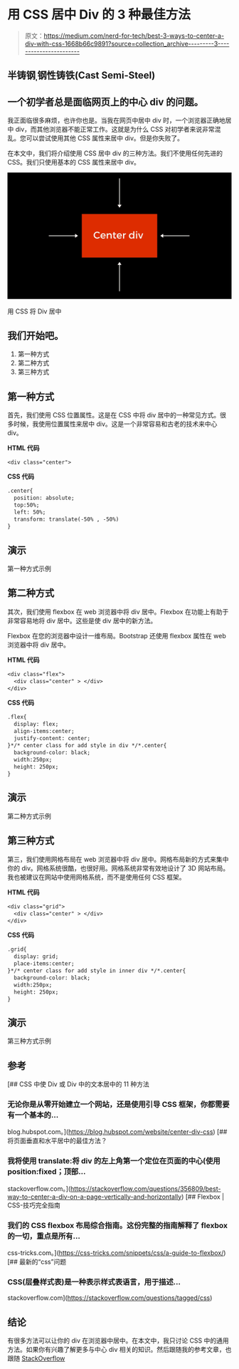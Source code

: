 # 用 CSS 居中 Div 的 3 种最佳方法

> 原文：<https://medium.com/nerd-for-tech/best-3-ways-to-center-a-div-with-css-1668b66c9891?source=collection_archive---------3----------------------->

## 半铸钢ˌ钢性铸铁(Cast Semi-Steel)

## 一个初学者总是面临网页上的中心 div 的问题。

我正面临很多麻烦，也许你也是。当我在网页中居中 div 时，一个浏览器正确地居中 div，而其他浏览器不能正常工作。这就是为什么 CSS 对初学者来说非常混乱。您可以尝试使用其他 CSS 属性来居中 div。但是你失败了。

在本文中，我们将介绍使用 CSS 居中 div 的三种方法。我们不使用任何先进的 CSS。我们只使用基本的 CSS 属性来居中 div。

![](img/4f5f1644d4abfa07c0f977bd4ad6e8a6.png)

用 CSS 将 Div 居中

## 我们开始吧。

1.  第一种方式
2.  第二种方式
3.  第三种方式

## 第一种方式

首先，我们使用 CSS 位置属性。这是在 CSS 中将 div 居中的一种常见方式。很多时候，我使用位置属性来居中 div。这是一个非常容易和古老的技术来中心 div。

**HTML 代码**

```
<div class="center">
```

**CSS 代码**

```
.center{
  position: absolute;
  top:50%;
  left: 50%;
  transform: translate(-50% , -50%)
}
```

## 演示

第一种方式示例

## 第二种方式

其次，我们使用 flexbox 在 web 浏览器中将 div 居中。Flexbox 在功能上有助于非常容易地将 div 居中。这些是使 div 居中的新方法。

Flexbox 在您的浏览器中设计一维布局。Bootstrap 还使用 flexbox 属性在 web 浏览器中将 div 居中。

**HTML 代码**

```
<div class="flex">
  <div class="center" > </div>
</div>
```

**CSS 代码**

```
.flex{
  display: flex;
  align-items:center;
  justify-content: center;
}*/* center class for add style in div */*.center{
  background-color: black;
  width:250px;
  height: 250px;
}
```

## 演示

第二种方式示例

## 第三种方式

第三，我们使用网格布局在 web 浏览器中将 div 居中。网格布局新的方式来集中你的 div。网格系统很酷，也很好用。网格系统非常有效地设计了 3D 网站布局。我也被建议在网站中使用网格系统，而不是使用任何 CSS 框架。

**HTML 代码**

```
<div class="grid">
  <div class="center" > </div>
</div>
```

**CSS 代码**

```
.grid{
  display: grid;
  place-items:center;
}*/* center class for add style in inner div */*.center{
  background-color: black;
  width:250px;
  height: 250px;
}
```

## 演示

第三种方式示例

## 参考

 [## CSS 中使 Div 或 Div 中的文本居中的 11 种方法

### 无论你是从零开始建立一个网站，还是使用引导 CSS 框架，你都需要有一个基本的…

blog.hubspot.com。](https://blog.hubspot.com/website/center-div-css) [](https://stackoverflow.com/questions/356809/best-way-to-center-a-div-on-a-page-vertically-and-horizontally) [## 将页面垂直和水平居中的最佳方法？

### 我将使用 translate:将 div 的左上角第一个定位在页面的中心(使用 position:fixed；顶部…

stackoverflow.com。](https://stackoverflow.com/questions/356809/best-way-to-center-a-div-on-a-page-vertically-and-horizontally) [](https://css-tricks.com/snippets/css/a-guide-to-flexbox/) [## Flexbox | CSS-技巧完全指南

### 我们的 CSS flexbox 布局综合指南。这份完整的指南解释了 flexbox 的一切，重点是所有…

css-tricks.com。](https://css-tricks.com/snippets/css/a-guide-to-flexbox/) [](https://stackoverflow.com/questions/tagged/css) [## 最新的“css”问题

### CSS(层叠样式表)是一种表示样式表语言，用于描述…

stackoverflow.com](https://stackoverflow.com/questions/tagged/css) 

## 结论

有很多方法可以让你的 div 在浏览器中居中。在本文中，我只讨论 CSS 中的通用方法。如果你有兴趣了解更多与中心 div 相关的知识。然后跟随我的参考文章，也跟随 [StackOverflow](https://stackoverflow.com/questions/tagged/css)